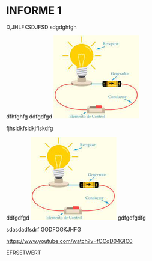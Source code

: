 # INFORME 1
D,JHLFKSDJFSD
sdgdghfgh


dfhfghfg
ddfgdfgd
![Image text](https://github.com/doalulema/borador1/blob/main/descarga.jpeg)


fjhsldkfsldkjflskdfg



ddfgdfgd
![Image text](https://github.com/doalulema/borador1/blob/main/descarga.jpeg)
gdfgdfgdfg

sdasdadfsdrf
GODFOGKJHFG

https://www.youtube.com/watch?v=fOCqD04GIC0


EFRSETWERT

